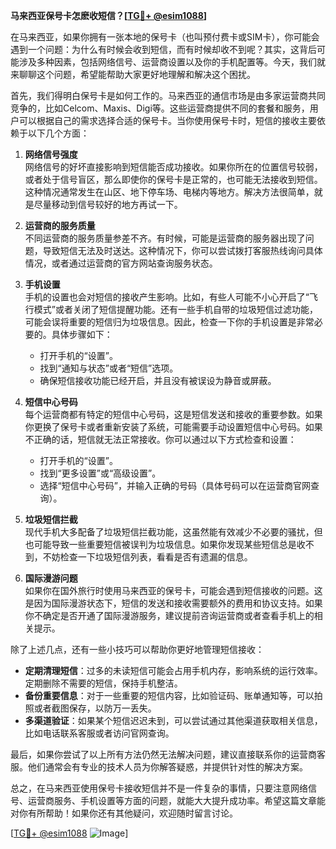 **马来西亚保号卡怎麽收短信？[[TG💪+ @esim1088](https://t.me/s/esim1088)]**

在马来西亚，如果你拥有一张本地的保号卡（也叫预付费卡或SIM卡），你可能会遇到一个问题：为什么有时候会收到短信，而有时候却收不到呢？其实，这背后可能涉及多种因素，包括网络信号、运营商设置以及你的手机配置等。今天，我们就来聊聊这个问题，希望能帮助大家更好地理解和解决这个困扰。

首先，我们得明白保号卡是如何工作的。马来西亚的通信市场是由多家运营商共同竞争的，比如Celcom、Maxis、Digi等。这些运营商提供不同的套餐和服务，用户可以根据自己的需求选择合适的保号卡。当你使用保号卡时，短信的接收主要依赖于以下几个方面：

1. **网络信号强度**  
   网络信号的好坏直接影响到短信能否成功接收。如果你所在的位置信号较弱，或者处于信号盲区，那么即使你的保号卡是正常的，也可能无法接收到短信。这种情况通常发生在山区、地下停车场、电梯内等地方。解决方法很简单，就是尽量移动到信号较好的地方再试一下。

2. **运营商的服务质量**  
   不同运营商的服务质量参差不齐。有时候，可能是运营商的服务器出现了问题，导致短信无法及时送达。这种情况下，你可以尝试拨打客服热线询问具体情况，或者通过运营商的官方网站查询服务状态。

3. **手机设置**  
   手机的设置也会对短信的接收产生影响。比如，有些人可能不小心开启了“飞行模式”或者关闭了短信提醒功能。还有一些手机自带的垃圾短信过滤功能，可能会误将重要的短信归为垃圾信息。因此，检查一下你的手机设置是非常必要的。具体步骤如下：
   - 打开手机的“设置”。
   - 找到“通知与状态”或者“短信”选项。
   - 确保短信接收功能已经开启，并且没有被误设为静音或屏蔽。

4. **短信中心号码**  
   每个运营商都有特定的短信中心号码，这是短信发送和接收的重要参数。如果你更换了保号卡或者重新安装了系统，可能需要手动设置短信中心号码。如果不正确的话，短信就无法正常接收。你可以通过以下方式检查和设置：
   - 打开手机的“设置”。
   - 找到“更多设置”或“高级设置”。
   - 选择“短信中心号码”，并输入正确的号码（具体号码可以在运营商官网查询）。

5. **垃圾短信拦截**  
   现代手机大多配备了垃圾短信拦截功能，这虽然能有效减少不必要的骚扰，但也可能导致一些重要短信被误判为垃圾信息。如果你发现某些短信总是收不到，不妨检查一下垃圾短信列表，看看是否有遗漏的信息。

6. **国际漫游问题**  
   如果你在国外旅行时使用马来西亚的保号卡，可能会遇到短信接收的问题。这是因为国际漫游状态下，短信的发送和接收需要额外的费用和协议支持。如果你不确定是否开通了国际漫游服务，建议提前咨询运营商或者查看手机上的相关提示。

除了上述几点，还有一些小技巧可以帮助你更好地管理短信接收：

- **定期清理短信**：过多的未读短信可能会占用手机内存，影响系统的运行效率。定期删除不需要的短信，保持手机整洁。
- **备份重要信息**：对于一些重要的短信内容，比如验证码、账单通知等，可以拍照或者截图保存，以防万一丢失。
- **多渠道验证**：如果某个短信迟迟未到，可以尝试通过其他渠道获取相关信息，比如电话联系客服或者访问官网查询。

最后，如果你尝试了以上所有方法仍然无法解决问题，建议直接联系你的运营商客服。他们通常会有专业的技术人员为你解答疑惑，并提供针对性的解决方案。

总之，在马来西亚使用保号卡接收短信并不是一件复杂的事情，只要注意网络信号、运营商服务、手机设置等方面的问题，就能大大提升成功率。希望这篇文章能对你有所帮助！如果你还有其他疑问，欢迎随时留言讨论。

[[TG💪+ @esim1088](https://t.me/s/esim1088) ![Image](https://i.postimg.cc/4NQfJmqS/Snipaste-2025-05-13-00-14-12.png)]